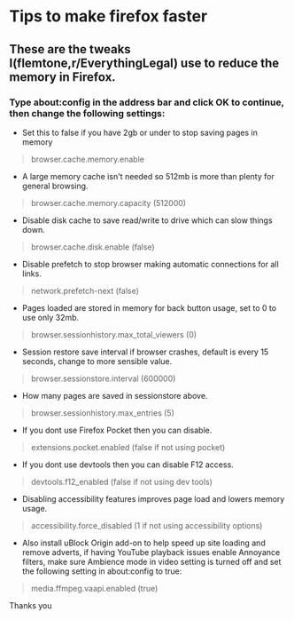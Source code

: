 # Tips to make firefox faster

## These are the tweaks I(flemtone,r/EverythingLegal) use to reduce the memory in Firefox.

### Type about:config in the address bar and click OK to continue, then change the following settings:

* Set this to false if you have 2gb or under to stop saving pages in memory

> browser.cache.memory.enable

* A large memory cache isn't needed so 512mb is more than plenty for general browsing.

> browser.cache.memory.capacity (512000)

* Disable disk cache to save read/write to drive which can slow things down.

> browser.cache.disk.enable (false)

* Disable prefetch to stop browser making automatic connections for all links.

> network.prefetch-next (false)

* Pages loaded are stored in memory for back button usage, set to 0 to use only 32mb.

> browser.sessionhistory.max_total_viewers (0)

* Session restore save interval if browser crashes, default is every 15 seconds, change to more sensible value.

> browser.sessionstore.interval (600000)

* How many pages are saved in sessionstore above.

> browser.sessionhistory.max_entries (5)

* If you dont use Firefox Pocket then you can disable.

> extensions.pocket.enabled (false if not using pocket)

* If you dont use devtools then you can disable F12 access.

> devtools.f12_enabled (false if not using dev tools)

* Disabling accessibility features improves page load and lowers memory usage.

> accessibility.force_disabled (1 if not using accessibility options)

* Also install uBlock Origin add-on to help speed up site loading and remove adverts, if having YouTube playback issues enable Annoyance filters, make sure Ambience mode in video setting is turned off and set the following setting in about:config to true:

> media.ffmpeg.vaapi.enabled (true)


Thanks you

